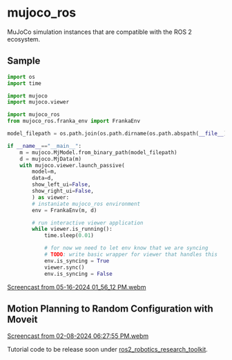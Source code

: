 # mujoco_ros
MuJoCo simulation instances that are compatible with the ROS 2 ecosystem.

## Sample

```python 
import os
import time

import mujoco
import mujoco.viewer

import mujoco_ros
from mujoco_ros.franka_env import FrankaEnv

model_filepath = os.path.join(os.path.dirname(os.path.abspath(__file__)), 'models', 'franka_table.mjb')

if __name__=="__main__":
    m = mujoco.MjModel.from_binary_path(model_filepath)
    d = mujoco.MjData(m)
    with mujoco.viewer.launch_passive(
        model=m, 
        data=d,
        show_left_ui=False,
        show_right_ui=False,
        ) as viewer:
        # instaniate mujoco_ros environment
        env = FrankaEnv(m, d)

        # run interactive viewer application
        while viewer.is_running():
            time.sleep(0.01)

            # for now we need to let env know that we are syncing
            # TODO: write basic wrapper for viewer that handles this
            env.is_syncing = True
            viewer.sync()
            env.is_syncing = False
```

[Screencast from 05-16-2024 01_56_12 PM.webm](https://github.com/peterdavidfagan/mujoco_ros/assets/42982057/f19f863e-5251-403a-8234-d94907f19fd4)


## Motion Planning to Random Configuration with Moveit
[Screencast from 02-08-2024 06:27:55 PM.webm](https://github.com/peterdavidfagan/mujoco_ros_sim/assets/42982057/eb122924-b62e-4980-9003-01e72316f4af)

Tutorial code to be release soon under [ros2_robotics_research_toolkit](https://github.com/peterdavidfagan/ros2_robotics_research_toolkit).
